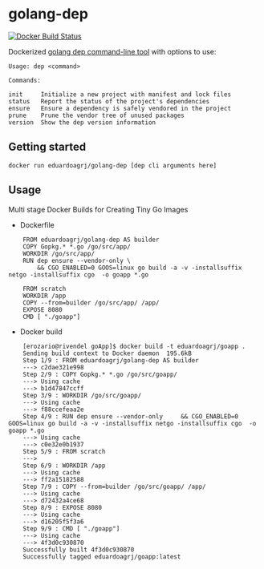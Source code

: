 # golang-dep
[![Docker Build Status](https://img.shields.io/docker/build/eduardoagrj/golang-dep.svg)](https://hub.docker.com/r/eduardoagrj/golang-builder-dep/builds/)

Dockerized [golang dep command-line tool](https://github.com/golang/dep) with options to use:

    Usage: dep <command>

    Commands:

    init     Initialize a new project with manifest and lock files
    status   Report the status of the project's dependencies
    ensure   Ensure a dependency is safely vendored in the project
    prune    Prune the vendor tree of unused packages
    version  Show the dep version information

## Getting started

`docker run eduardoagrj/golang-dep [dep cli arguments here]`

## Usage

Multi stage Docker Builds for Creating Tiny Go Images

- Dockerfile

```
    FROM eduardoagrj/golang-dep AS builder
    COPY Gopkg.* *.go /go/src/app/
    WORKDIR /go/src/app/
    RUN dep ensure --vendor-only \
        && CGO_ENABLED=0 GOOS=linux go build -a -v -installsuffix netgo -installsuffix cgo  -o goapp *.go

    FROM scratch
    WORKDIR /app
    COPY --from=builder /go/src/app/ /app/
    EXPOSE 8080
    CMD [ "./goapp"]
```

- Docker build

```
    [erozario@rivendel goApp]$ docker build -t eduardoagrj/goapp .
    Sending build context to Docker daemon  195.6kB
    Step 1/9 : FROM eduardoagrj/golang-dep AS builder
    ---> c2dae321e998
    Step 2/9 : COPY Gopkg.* *.go /go/src/goapp/
    ---> Using cache
    ---> b1d47847ccff
    Step 3/9 : WORKDIR /go/src/goapp/
    ---> Using cache
    ---> f88ccefeaa2e
    Step 4/9 : RUN dep ensure --vendor-only     && CGO_ENABLED=0 GOOS=linux go build -a -v -installsuffix netgo -installsuffix cgo  -o goapp *.go
    ---> Using cache
    ---> c0e32e0b1937
    Step 5/9 : FROM scratch
    ---> 
    Step 6/9 : WORKDIR /app
    ---> Using cache
    ---> ff2a15182588
    Step 7/9 : COPY --from=builder /go/src/goapp/ /app/
    ---> Using cache
    ---> d72432a4ce68
    Step 8/9 : EXPOSE 8080
    ---> Using cache
    ---> d16205f5f3a6
    Step 9/9 : CMD [ "./goapp"]
    ---> Using cache
    ---> 4f3d0c930870
    Successfully built 4f3d0c930870
    Successfully tagged eduardoagrj/goapp:latest
```
